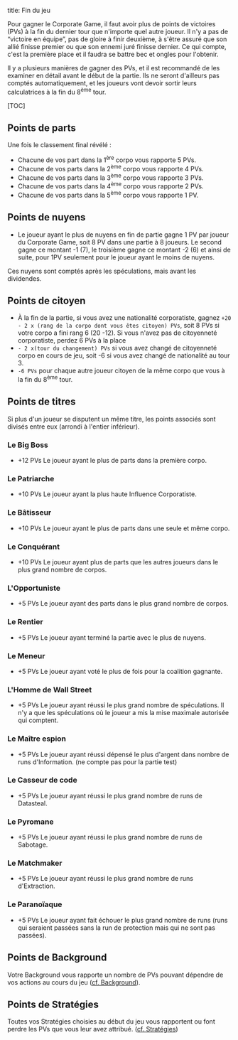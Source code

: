 title: Fin du jeu

Pour gagner le Corporate Game, il faut avoir plus de points de victoires (PVs) à la fin du dernier tour que n'importe quel autre joueur. Il n'y a pas de “victoire en équipe”, pas de gloire à finir deuxième, à s'être assuré que son allié finisse premier ou que son ennemi juré finisse dernier. Ce qui compte, c'est la première place et il faudra se battre bec et ongles pour l'obtenir.

Il y a plusieurs manières de gagner des PVs, et il est recommandé de les examiner en détail avant le début de la partie. Ils ne seront d'ailleurs pas comptés automatiquement, et les joueurs vont devoir sortir leurs calculatrices à la fin du 8<sup>ème</sup> tour.

[TOC]

## Points de parts
Une fois le classement final révélé :

* Chacune de vos part dans la 1<sup>ère</sup> corpo vous rapporte 5 PVs.
* Chacune de vos parts dans la 2<sup>ème</sup> corpo vous rapporte 4 PVs.
* Chacune de vos parts dans la 3<sup>ème</sup> corpo vous rapporte 3 PVs.
* Chacune de vos parts dans la 4<sup>ème</sup> corpo vous rapporte 2 PVs.
* Chacune de vos parts dans la 5<sup>ème</sup> corpo vous rapporte 1 PV.
 
## Points de nuyens
* Le joueur ayant le plus de nuyens en fin de partie gagne 1 PV par joueur du Corporate Game, soit 8 PV dans une partie à 8 joueurs. Le second gagne ce montant -1 (7), le troisième gagne ce montant -2 (6) et ainsi de suite, pour 1PV seulement pour le joueur ayant le moins de nuyens.

Ces nuyens sont comptés après les spéculations, mais avant les dividendes. 

## Points de citoyen
* À la fin de la partie, si vous avez une nationalité corporatiste, gagnez `+20 - 2 x (rang de la corpo dont vous êtes citoyen) PVs`, soit 8 PVs si votre corpo a fini rang 6 (20 -12).  Si vous n'avez pas de citoyenneté corporatiste, perdez 6 PVs à la place
* `- 2 x(tour du changement) PVs` si vous avez changé de citoyenneté corpo en cours de jeu, soit -6 si vous avez changé de nationalité au tour 3.
* `-6 PVs` pour chaque autre joueur citoyen de la même corpo que vous à la fin du 8<sup>ème</sup> tour.

## Points de titres
Si plus d'un joueur se disputent un même titre, les points associés sont divisés entre eux (arrondi à l'entier inférieur).

### Le Big Boss
* +12 PVs
Le joueur ayant le plus de parts dans la première corpo.

### Le Patriarche
* +10 PVs
Le joueur ayant la plus haute Influence Corporatiste.

### Le Bâtisseur
* +10 PVs
Le joueur ayant le plus de parts dans une seule et même corpo.

### Le Conquérant
* +10 PVs
Le joueur ayant plus de parts que les autres joueurs dans le plus grand nombre de corpos.

### L'Opportuniste
* +5 PVs
Le joueur ayant des parts dans le plus grand nombre de corpos.

### Le Rentier
* +5 PVs
Le joueur ayant terminé la partie avec le plus de nuyens.

### Le Meneur
* +5 PVs
Le joueur ayant voté le plus de fois pour la coalition gagnante.

### L'Homme de Wall Street
* +5 PVs
Le joueur ayant réussi le plus grand nombre de spéculations. Il n'y a que les spéculations où le joueur a mis la mise maximale autorisée qui comptent.

### Le Maître espion
* +5 PVs
Le joueur ayant réussi dépensé le plus d'argent dans nombre de runs d'Information. (ne compte pas pour la partie test)

### Le Casseur de code
* +5 PVs
Le joueur ayant réussi le plus grand nombre de runs de Datasteal.

### Le Pyromane
* +5 PVs
Le joueur ayant réussi le plus grand nombre de runs de Sabotage.

### Le Matchmaker
* +5 PVs
Le joueur ayant réussi le plus grand nombre de runs d'Extraction.

### Le Paranoïaque
* +5 PVs
Le joueur ayant fait échouer le plus grand nombre de runs (runs qui seraient passées sans la run de protection mais qui ne sont pas passées).


## Points de Background
Votre Background vous rapporte un nombre de PVs pouvant dépendre de vos actions au cours du jeu ([cf. Background](start.md#background)).

## Points de Stratégies
Toutes vos Stratégies choisies au début du jeu vous rapportent ou font perdre les PVs que vous leur avez attribué. ([cf. Stratégies](start.md#stratégies))
